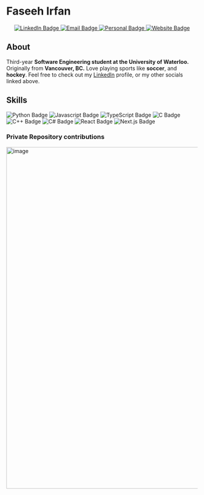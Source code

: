 <h1> Faseeh Irfan </h1>

<div id="badges" align="center">
  <a href="https://www.linkedin.com/in/faseehirfan/" target="_blank">
    <img src="https://img.shields.io/badge/LinkedIn-blue?style=for-the-badge&logo=linkedin&logoColor=white" alt="LinkedIn Badge"/>
  </a>
  <a href="mailto:faseeh.irfan@uwaterloo.ca" target="_blank">
    <img src="https://img.shields.io/badge/Email-ECC035?style=for-the-badge&logo=microsoftoutlook&logoColor=black" alt="Email Badge"/>
  </a>
  <a href="mailto:faseeh_irfan@outlook.com" target="_blank">
    <img src="https://img.shields.io/badge/Personal%20Email-DB4437?style=for-the-badge&logo=gmail&logoColor=white" alt="Personal Badge"/>
  </a>
  <a href="https://www.faseehirfan.com/" target="_blank">
    <img src="https://img.shields.io/badge/Website-ECC035?style=for-the-badge&logo=globe&logoColor=black" alt="Website Badge"/>
  </a>
</div>

## About

Third-year **Software Engineering student at the University of Waterloo.** Originally from **Vancouver, BC.** Love playing sports like **soccer**, and **hockey**. Feel free to check out my <a href="https://www.linkedin.com/in/faseehirfan/" target="_blank">LinkedIn</a> profile, or my other socials linked above.

## Skills 

<div id="badges">
    <img src="https://img.shields.io/badge/Python-27467a?style=for-the-badge&logo=python&logoColor=white" alt="Python Badge"/>
  <img src="https://img.shields.io/badge/Javascript-f5ed56?style=for-the-badge&logo=javascript&logoColor=black" alt="Javascript Badge"/>
  <img src="https://img.shields.io/badge/TypeScript-f5ed56?style=for-the-badge&logo=typescript&logoColor=black" alt="TypeScript Badge"/>
  <img src="https://img.shields.io/badge/C-purple?style=for-the-badge&logo=c&logoColor=white" alt="C Badge"/>
  <img src="https://img.shields.io/badge/C++-blue?style=for-the-badge&logo=cplusplus&logoColor=white" alt="C++ Badge"/>
  <img src="https://img.shields.io/badge/C%20Sharp-4b3b9c?style=for-the-badge&logo=csharp&logoColor=white" alt="C# Badge"/>
  <img src="https://img.shields.io/badge/React.js-9fedeb?style=for-the-badge&logo=react&logoColor=black" alt="React Badge"/>
  <img src="https://img.shields.io/badge/Next.js-9fedeb?style=for-the-badge&logo=nextdotjs&logoColor=black" alt="Next.js Badge"/>
</div>


### Private Repository contributions

<img width="900" alt="image" src="https://github.com/user-attachments/assets/52f87ab5-b633-4fc1-b660-82eda12784a6" />
